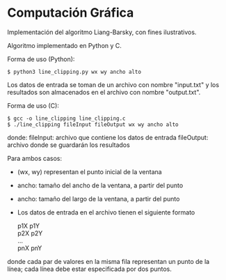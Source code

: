 # Computación Gráfica
Implementación del algoritmo Liang-Barsky, con fines ilustrativos.

Algoritmo implementado en Python y C.

Forma de uso (Python):

    $ python3 line_clipping.py wx wy ancho alto
    
Los datos de entrada se toman de un archivo con nombre "input.txt" y los resultados son
almacenados en el archivo con nombre "output.txt".

Forma de uso (C):

    $ gcc -o line_clipping line_clipping.c
    $ ./line_clipping fileInput fileOutput wx wy ancho alto
    
donde:
fileInput: archivo que contiene los datos de entrada
fileOutput: archivo donde se guardarán los resultados


Para ambos casos:
* (wx, wy) representan el punto inicial de la ventana
* ancho: tamaño del ancho de la ventana, a partir del punto
* ancho: tamaño del largo de la ventana, a partir del punto

* Los datos de entrada en el archivo tienen el siguiente formato
    
    p1X p1Y  
    p2X p2Y  
      ...  
    pnX pnY  
    
donde cada par de valores en la misma fila representan un punto de la línea; cada línea debe estar
especificada por dos puntos.
